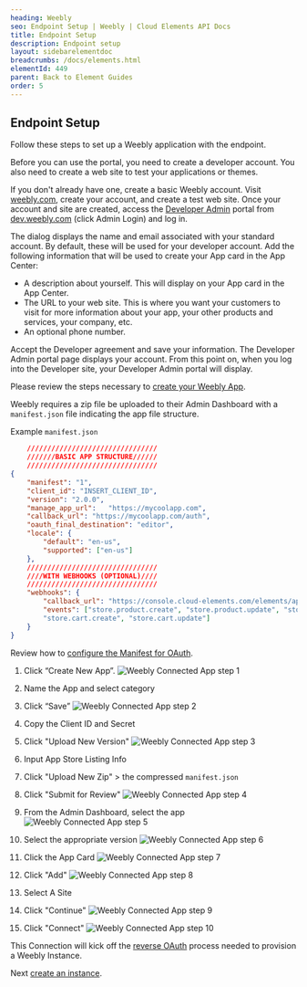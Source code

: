 ```yaml
---
heading: Weebly
seo: Endpoint Setup | Weebly | Cloud Elements API Docs
title: Endpoint Setup
description: Endpoint setup
layout: sidebarelementdoc
breadcrumbs: /docs/elements.html
elementId: 449
parent: Back to Element Guides
order: 5
---
```


## Endpoint Setup

Follow these steps to set up a Weebly application with the endpoint.

Before you can use the portal, you need to create a developer account. You also need to create a web site to test your applications or themes.

If you don't already have one, create a basic Weebly account. Visit [weebly.com](weebly.com), create your account, and create a test web site. Once your account and site are created, access the [Developer Admin](https://www.weebly.com/developer-admin/) portal from [dev.weebly.com](dev.weebly.com) (click Admin Login) and log in.

The dialog displays the name and email associated with your standard account. By default, these will be used for your developer account. Add the following information that will be used to create your App card in the App Center:

* A description about yourself. This will display on your App card in the App Center.
* The URL to your web site. This is where you want your customers to visit for more information about your app, your other products and services, your company, etc.
* An optional phone number.

Accept the Developer agreement and save your information. The Developer Admin portal page displays your account. From this point on, when you log into the Developer site, your Developer Admin portal will display.

Please review the steps necessary to [create your Weebly App](https://dev.weebly.com/develop-an-app.html).

Weebly requires a zip file be uploaded to their Admin Dashboard with a `manifest.json` file indicating the app file structure.

Example `manifest.json`

```JSON
	////////////////////////////////
	///////BASIC APP STRUCTURE//////
	////////////////////////////////
{
	"manifest": "1",
	"client_id": "INSERT_CLIENT_ID",
	"version": "2.0.0",
	"manage_app_url":	"https://mycoolapp.com",
	"callback_url": "https://mycoolapp.com/auth",
	"oauth_final_destination": "editor",
	"locale": {
		"default": "en-us",
		"supported": ["en-us"]
	},
	////////////////////////////////
	////WITH WEBHOOKS (OPTIONAL)////
	////////////////////////////////
	"webhooks": {
		"callback_url": "https://console.cloud-elements.com/elements/api-v2/weebly/events",
		"events": ["store.product.create", "store.product.update", "store.product.delete",
		"store.cart.create", "store.cart.update"]
	}
}
```

Review how to [configure the Manifest for OAuth](https://dev.weebly.com/authentication-using-oauth2.html).

1. Click “Create New App”.
![Weebly Connected App step 1](http://cloud-elements.com/wp-content/uploads/2016/04/WeeblyAPI1.png)

2. Name the App and select category

3. Click “Save”
![Weebly Connected App step 2](http://cloud-elements.com/wp-content/uploads/2016/04/WeeblyAPI2.png)

4. Copy the Client ID and Secret

5. Click "Upload New Version"
![Weebly Connected App step 3](http://cloud-elements.com/wp-content/uploads/2016/04/WeeblyAPI3.png)

6. Input App Store Listing Info

7. Click "Upload New Zip" > the compressed `manifest.json`

8. Click "Submit for Review"
![Weebly Connected App step 4](http://cloud-elements.com/wp-content/uploads/2016/04/WeeblyAPI4.png)

9. From the Admin Dashboard, select the app
![Weebly Connected App step 5](http://cloud-elements.com/wp-content/uploads/2016/04/WeeblyAPI5.png)

10. Select the appropriate version
![Weebly Connected App step 6](http://cloud-elements.com/wp-content/uploads/2016/04/WeeblyAPI6.png)

11. Click the App Card
![Weebly Connected App step 7](http://cloud-elements.com/wp-content/uploads/2016/04/WeeblyAPI7.png)

12. Click "Add"
![Weebly Connected App step 8](http://cloud-elements.com/wp-content/uploads/2016/04/WeeblyAPI8.png)

13. Select A Site

14. Click "Continue"
![Weebly Connected App step 9](http://cloud-elements.com/wp-content/uploads/2016/04/WeeblyAPI9.png)

15. Click "Connect"
![Weebly Connected App step 10](http://cloud-elements.com/wp-content/uploads/2016/04/WeeblyAPI10.png)

This Connection will kick off the [reverse OAuth](https://dev.weebly.com/authentication-using-oauth2.html) process needed to provision a Weebly Instance.

Next [create an instance](weebly-create-instance.html).
